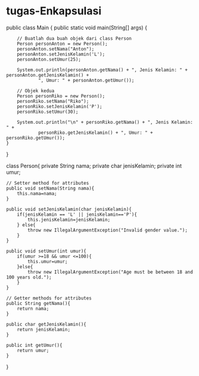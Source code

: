 # tugas-Enkapsulasi

public class Main {
    public static void main(String[] args) {

        // Buatlah dua buah objek dari class Person
        Person personAnton = new Person();
        personAnton.setNama("Anton");
        personAnton.setJenisKelamin('L');
        personAnton.setUmur(25);

        System.out.println(personAnton.getNama() + ", Jenis Kelamin: " + personAnton.getJenisKelamin() +
                ", Umur: " + personAnton.getUmur());

        // Objek kedua
        Person personRiko = new Person();
        personRiko.setNama("Riko");
        personRiko.setJenisKelamin('P');
        personRiko.setUmur(30);

        System.out.println("\n" + personRiko.getNama() + ", Jenis Kelamin: " +
                personRiko.getJenisKelamin() + ", Umur: " + personRiko.getUmur());
    }
}

class Person{
    private String nama;
    private char jenisKelamin;
    private int umur;

    // Setter method for attributes
    public void setNama(String nama){
        this.nama=nama;
    }

    public void setJenisKelamin(char jenisKelamin){
        if(jenisKelamin == 'L' || jenisKelamin=='P'){
            this.jenisKelamin=jenisKelamin;
        } else{
            throw new IllegalArgumentException("Invalid gender value.");
        }
    }

    public void setUmur(int umur){
        if(umur >=18 && umur <=100){
            this.umur=umur;
        }else{
            throw new IllegalArgumentException("Age must be between 18 and 100 years old.");
        }
    }

    // Getter methods for attributes
    public String getNama(){
        return nama;
    }

    public char getJenisKelamin(){
        return jenisKelamin;
    }

    public int getUmur(){
        return umur;
    }
}
